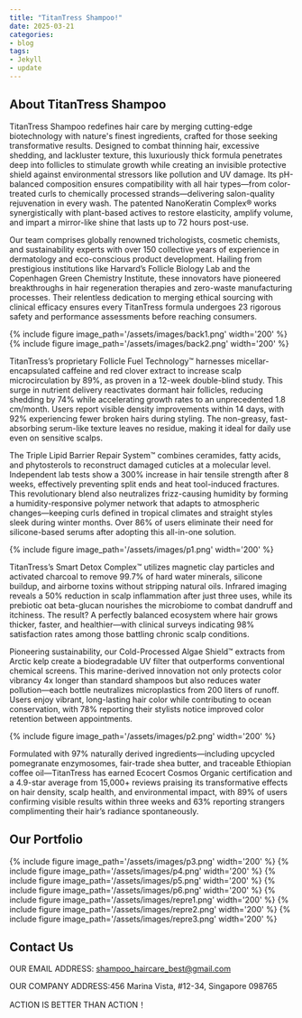 ```yaml
---
title: "TitanTress Shampoo!"
date: 2025-03-21
categories:
- blog
tags:
- Jekyll
- update
---
```


## About TitanTress Shampoo

TitanTress Shampoo redefines hair care by merging cutting-edge biotechnology with nature's finest ingredients, crafted for those seeking transformative results. Designed to combat thinning hair, excessive shedding, and lackluster texture, this luxuriously thick formula penetrates deep into follicles to stimulate growth while creating an invisible protective shield against environmental stressors like pollution and UV damage. Its pH-balanced composition ensures compatibility with all hair types—from color-treated curls to chemically processed strands—delivering salon-quality rejuvenation in every wash. The patented NanoKeratin Complex® works synergistically with plant-based actives to restore elasticity, amplify volume, and impart a mirror-like shine that lasts up to 72 hours post-use.

Our team comprises globally renowned trichologists, cosmetic chemists, and sustainability experts with over 150 collective years of experience in dermatology and eco-conscious product development. Hailing from prestigious institutions like Harvard’s Follicle Biology Lab and the Copenhagen Green Chemistry Institute, these innovators have pioneered breakthroughs in hair regeneration therapies and zero-waste manufacturing processes. Their relentless dedication to merging ethical sourcing with clinical efficacy ensures every TitanTress formula undergoes 23 rigorous safety and performance assessments before reaching consumers.

{% include figure image_path='/assets/images/back1.png' width='200' %}
{% include figure image_path='/assets/images/back2.png' width='200' %}

TitanTress’s proprietary Follicle Fuel Technology™ harnesses micellar-encapsulated caffeine and red clover extract to increase scalp microcirculation by 89%, as proven in a 12-week double-blind study. This surge in nutrient delivery reactivates dormant hair follicles, reducing shedding by 74% while accelerating growth rates to an unprecedented 1.8 cm/month. Users report visible density improvements within 14 days, with 92% experiencing fewer broken hairs during styling. The non-greasy, fast-absorbing serum-like texture leaves no residue, making it ideal for daily use even on sensitive scalps.

The Triple Lipid Barrier Repair System™ combines ceramides, fatty acids, and phytosterols to reconstruct damaged cuticles at a molecular level. Independent lab tests show a 300% increase in hair tensile strength after 8 weeks, effectively preventing split ends and heat tool-induced fractures. This revolutionary blend also neutralizes frizz-causing humidity by forming a humidity-responsive polymer network that adapts to atmospheric changes—keeping curls defined in tropical climates and straight styles sleek during winter months. Over 86% of users eliminate their need for silicone-based serums after adopting this all-in-one solution.

{% include figure image_path='/assets/images/p1.png' width='200' %}

TitanTress’s Smart Detox Complex™ utilizes magnetic clay particles and activated charcoal to remove 99.7% of hard water minerals, silicone buildup, and airborne toxins without stripping natural oils. Infrared imaging reveals a 50% reduction in scalp inflammation after just three uses, while its prebiotic oat beta-glucan nourishes the microbiome to combat dandruff and itchiness. The result? A perfectly balanced ecosystem where hair grows thicker, faster, and healthier—with clinical surveys indicating 98% satisfaction rates among those battling chronic scalp conditions.

Pioneering sustainability, our Cold-Processed Algae Shield™ extracts from Arctic kelp create a biodegradable UV filter that outperforms conventional chemical screens. This marine-derived innovation not only protects color vibrancy 4x longer than standard shampoos but also reduces water pollution—each bottle neutralizes microplastics from 200 liters of runoff. Users enjoy vibrant, long-lasting hair color while contributing to ocean conservation, with 78% reporting their stylists notice improved color retention between appointments.

{% include figure image_path='/assets/images/p2.png' width='200' %}

Formulated with 97% naturally derived ingredients—including upcycled pomegranate enzymosomes, fair-trade shea butter, and traceable Ethiopian coffee oil—TitanTress has earned Ecocert Cosmos Organic certification and a 4.9-star average from 15,000+ reviews praising its transformative effects on hair density, scalp health, and environmental impact, with 89% of users confirming visible results within three weeks and 63% reporting strangers complimenting their hair’s radiance spontaneously.

## Our Portfolio

{% include figure image_path='/assets/images/p3.png' width='200' %}
{% include figure image_path='/assets/images/p4.png' width='200' %}
{% include figure image_path='/assets/images/p5.png' width='200' %}
{% include figure image_path='/assets/images/p6.png' width='200' %}
{% include figure image_path='/assets/images/repre1.png' width='200' %}
{% include figure image_path='/assets/images/repre2.png' width='200' %}
{% include figure image_path='/assets/images/repre3.png' width='200' %}

## Contact Us

OUR EMAIL ADDRESS: shampoo_haircare_best@gmail.com

OUR COMPANY ADDRESS:456 Marina Vista, #12-34, Singapore 098765

ACTION IS BETTER THAN ACTION！
